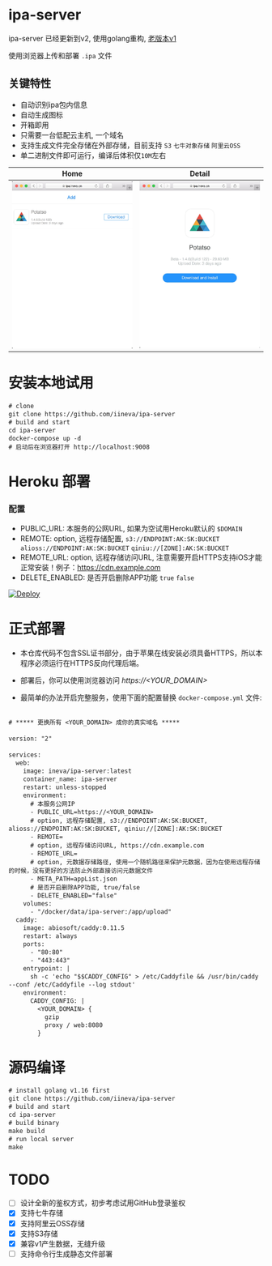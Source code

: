 # ipa-server

ipa-server 已经更新到v2, 使用golang重构, [老版本v1](https://github.com/iineva/ipa-server/tree/v1)

使用浏览器上传和部署 `.ipa` 文件

## 关键特性

* 自动识别ipa包内信息
* 自动生成图标
* 开箱即用
* 只需要一台低配云主机, 一个域名
* 支持生成文件完全存储在外部存储，目前支持 `S3` `七牛对象存储` `阿里云OSS`
* 单二进制文件即可运行，编译后体积仅`10M`左右

Home | Detail |
 --- | ---
![](snapshot/en/1.jpeg) | ![](snapshot/en/2.jpeg)


# 安装本地试用

```shell
# clone
git clone https://github.com/iineva/ipa-server
# build and start
cd ipa-server
docker-compose up -d
# 启动后在浏览器打开 http://localhost:9008
```

# Heroku 部署

### 配置

* PUBLIC_URL: 本服务的公网URL, 如果为空试用Heroku默认的 `$DOMAIN`
* REMOTE: option, 远程存储配置, `s3://ENDPOINT:AK:SK:BUCKET` `alioss://ENDPOINT:AK:SK:BUCKET` `qiniu://[ZONE]:AK:SK:BUCKET`
* REMOTE_URL: option, 远程存储访问URL, 注意需要开启HTTPS支持iOS才能正常安装！例子：https://cdn.example.com
* DELETE_ENABLED: 是否开启删除APP功能 `true` `false`

[![Deploy](https://www.herokucdn.com/deploy/button.svg)](https://heroku.com/deploy?template=https://github.com/iineva/ipa-server)


# 正式部署

* 本仓库代码不包含SSL证书部分，由于苹果在线安装必须具备HTTPS，所以本程序必须运行在HTTPS反向代理后端。

* 部署后，你可以使用浏览器访问 *https://\<YOUR_DOMAIN\>*

* 最简单的办法开启完整服务，使用下面的配置替换 `docker-compose.yml` 文件:

```

# ***** 更换所有 <YOUR_DOMAIN> 成你的真实域名 *****

version: "2"

services:
  web:
    image: ineva/ipa-server:latest
    container_name: ipa-server
    restart: unless-stopped
    environment:
      # 本服务公网IP
      - PUBLIC_URL=https://<YOUR_DOMAIN>
      # option, 远程存储配置, s3://ENDPOINT:AK:SK:BUCKET, alioss://ENDPOINT:AK:SK:BUCKET, qiniu://[ZONE]:AK:SK:BUCKET
      - REMOTE=
      # option, 远程存储访问URL, https://cdn.example.com
      - REMOTE_URL=
      # option, 元数据存储路径, 使用一个随机路径来保护元数据，因为在使用远程存储的时候，没有更好的方法防止外部直接访问元数据文件
      - META_PATH=appList.json
      # 是否开启删除APP功能, true/false
      - DELETE_ENABLED="false"
    volumes:
      - "/docker/data/ipa-server:/app/upload"
  caddy:
    image: abiosoft/caddy:0.11.5
    restart: always
    ports:
      - "80:80"
      - "443:443"
    entrypoint: |
      sh -c 'echo "$$CADDY_CONFIG" > /etc/Caddyfile && /usr/bin/caddy --conf /etc/Caddyfile --log stdout'
    environment:
      CADDY_CONFIG: |
        <YOUR_DOMAIN> {
          gzip
          proxy / web:8080
        }
```

# 源码编译

```shell
# install golang v1.16 first
git clone https://github.com/iineva/ipa-server
# build and start
cd ipa-server
# build binary
make build
# run local server
make
```

# TODO

- [ ] 设计全新的鉴权方式，初步考虑试用GitHub登录鉴权
- [x] 支持七牛存储
- [x] 支持阿里云OSS存储
- [x] 支持S3存储
- [x] 兼容v1产生数据，无缝升级
- [ ] 支持命令行生成静态文件部署
